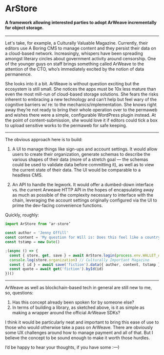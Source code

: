 # ArStore

#### A framework allowing interested parties to adopt ArWeave incrementally for object storage. 

---

Let's take, for example, a Culturally Valuable Magazine. Currently, their editors use A Boring CMS to manage content and they persist their data on a cloud-based network. Increasingly, whispers have been spreading amongst literary circles about government activity around censorship. One of the younger guys on staff brings something called ArWeave to the attention of the CTO, who’s immediately excited by the notion of data permanence.  

She looks into it a bit. ArWeave is without question exciting but the ecosystem is still small. She notices the apps must be 10x less mature than even the most mill-run of cloud-based storage solutions. She fears the risks inherent to embracing a new technology and can’t help but feel wary of the cognitive barriers w/ re: to the mechanics/implementation. She knows right away they’re not ready to bring their whole operation over to the permaweb and wishes there were a simple, configurable WordPress plugin instead. At the point of content-submission, she would love it if editors could tick a box to upload sensitive works to the permaweb for safe keeping.

---

The obvious approach here is to build:

1. A UI to manage things like sign-ups and account settings. It would allow users to create their organization, generate schemas to describe the various shapes of their data (more of a stretch goal — the schemas could be used to validate data before committing it), as well as to view the current state of their data. The UI would be comparable to a headless CMS.

2. An API to handle the legwork. It would offer a dumbed-down interface vs. the current Arweave HTTP API in the hopes of encapsulating away as much as possible of the complexity necessary to interface with the chain, leveraging the account settings originally configured via the UI to prime the dev-facing convenience functions. 

Quickly, roughly:

```js
import ArStore from ‘ar-store’

const author = 'Jenny Offill'
const content = 'My question for Will is: Does this feel like a country at peace or at war? I’m joking, sort of, but he answers seriously. He says it feels the way it does just before it starts. It’s a weird thing, but you learn to pick up on it. Even while everybody’s convincing themselves it’s going to be okay, it’s there in the air somehow. The whole thing is more physical than mental, he tells me. Like hackles? The way a dog’s hackles go up? Yes, he says.'
const tstamp = new Date()

;(async () => {
  const { store, get, save } = await ArStore.login(process.env.WALLET_ADDRESS)
  console.log(store.organization) // Culturally Important Magazine
  const { id } = await save('fiction').data({ author, content, tstamp })
  const quote = await get('fiction').byId(id)
})()
```

---

ArWeave as well as blockchain-based tech in general are still new to me, so, questions:

1. Has this concept already been spoken for by someone else?
2. In terms of building a library, as sketched above, is it as simple as making a wrapper around the official ArWeave SDKs?

I think it would be particularly neat and important to bring this ease of use to those who would otherwise take a pass on ArWeave. There are obviously some UX challenges around how to manage payment and all of that. But I  believe the concept to be sound enough to make it worth those hurdles.  

I’d be happy to hear your thoughts, if you have some :—)


